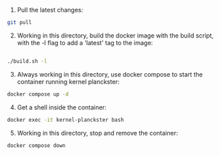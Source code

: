 
1. Pull the latest changes:
```bash
git pull
```

2. Working in this directory, build the docker image with the build script, with the -l flag to add a 'latest' tag to the image:
```bash

./build.sh -l
```

3. Always working in this directory, use docker compose to start the container running kernel planckster:
```bash
docker compose up -d
```

4. Get a shell inside the container:
```bash
docker exec -it kernel-planckster bash
```

5. Working in this directory, stop and remove the container:
```bash
docker compose down
```